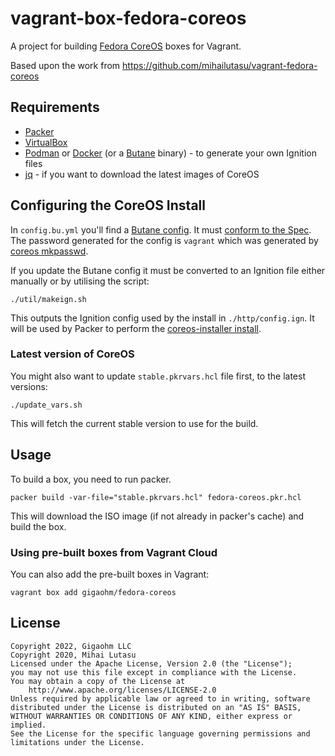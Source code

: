# vagrant-box-fedora-coreos

A project for building [Fedora CoreOS](https://getfedora.org/en/coreos?stream=stable) boxes for Vagrant.

Based upon the work from https://github.com/mihailutasu/vagrant-fedora-coreos

## Requirements
- [Packer](https://www.packer.io/)
- [VirtualBox](https://www.virtualbox.org)
- [Podman](https://podman.io/) or [Docker](https://www.docker.com/) (or a [Butane](https://github.com/coreos/butane) binary) - to generate your own Ignition files
- [jq](https://stedolan.github.io/jq/) - if you want to download the latest images of CoreOS

## Configuring the CoreOS Install

In `config.bu.yml` you'll find a [Butane config](https://docs.fedoraproject.org/en-US/fedora-coreos/producing-ign/).
It must [conform to the Spec](https://coreos.github.io/butane/specs/).
The password generated for the config is `vagrant` which was generated by [coreos mkpasswd](https://docs.fedoraproject.org/en-US/fedora-coreos/authentication/#_using_password_authentication).

If you update the Butane config it must be converted to an Ignition file either manually or by utilising the script:

```shell
./util/makeign.sh
```

This outputs the Ignition config used by the install in `./http/config.ign`.
It will be used by Packer to perform the [coreos-installer install](https://coreos.github.io/coreos-installer/cmd/install/).

### Latest version of CoreOS

You might also want to update `stable.pkrvars.hcl` file first, to the latest versions:

```shell
./update_vars.sh
```

This will fetch the current stable version to use for the build.

## Usage

To build a box, you need to run packer.

```shell
packer build -var-file="stable.pkrvars.hcl" fedora-coreos.pkr.hcl
```

This will download the ISO image (if not already in packer's cache) and build the box.

### Using pre-built boxes from Vagrant Cloud
You can also add the pre-built boxes in Vagrant:

```shell
vagrant box add gigaohm/fedora-coreos
```

## License

```text
Copyright 2022, Gigaohm LLC
Copyright 2020, Mihai Lutasu
Licensed under the Apache License, Version 2.0 (the "License");
you may not use this file except in compliance with the License.
You may obtain a copy of the License at
    http://www.apache.org/licenses/LICENSE-2.0
Unless required by applicable law or agreed to in writing, software
distributed under the License is distributed on an "AS IS" BASIS,
WITHOUT WARRANTIES OR CONDITIONS OF ANY KIND, either express or implied.
See the License for the specific language governing permissions and
limitations under the License.
```
